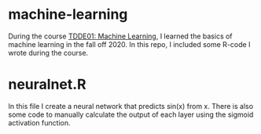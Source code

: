 # machine-learning
During the course [TDDE01: Machine Learning](https://liu.se/studieinfo/en/kurs/tdde01/ht-2020), I learned the basics of machine learning in the fall off 2020. In this repo, I included some R-code I wrote during the course.

# neuralnet.R
In this file I create a neural network that predicts sin(x) from x. There is also some code to manually calculate the output of each layer using the sigmoid activation function.


